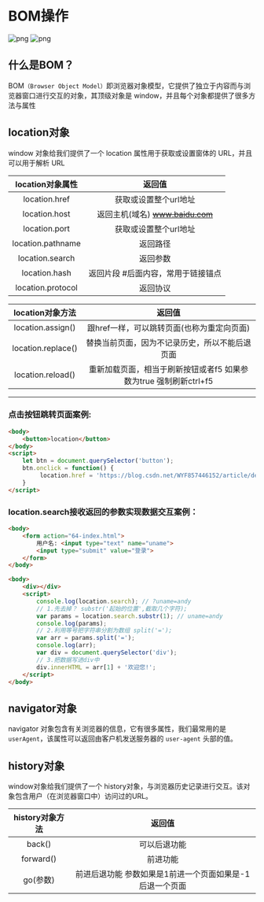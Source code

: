 # BOM操作 #

![png](https://found-img-blog.oss-cn-hangzhou.aliyuncs.com/img/d4d075ee9982467290c30398aa3eee59.png)
![png](https://found-img-blog.oss-cn-hangzhou.aliyuncs.com/img/4d2bfa28bf4148d987d27444373e4d19.png)

## 什么是BOM？ ###

BOM`（Browser Object Model）`即浏览器对象模型，它提供了独立于内容而与浏览器窗口进行交互的对象，其顶级对象是 window，并且每个对象都提供了很多方法与属性

## location对象 ##

window 对象给我们提供了一个 location 属性用于获取或设置窗体的 URL，并且可以用于解析 URL

|location对象属性|返回值|
|:-:|:-:|
|location.href|获取或设置整个url地址|
|location.host|返回主机(域名) ~~www.baidu.com~~|
|location.port|获取或设置整个url地址|
|location.pathname|返回路径|
|location.search|返回参数|
|location.hash|返回片段 #后面内容，常用于链接锚点|
|location.protocol|返回协议|



|location对象方法|返回值|
|:-:|:-:|
|location.assign()|跟href一样，可以跳转页面(也称为重定向页面)|
|location.replace()|替换当前页面，因为不记录历史，所以不能后退页面|
|location.reload()|重新加载页面，相当于刷新按钮或者f5 如果参数为true 强制刷新ctrl+f5|


---


### 点击按钮跳转页面案例: ###

```html
<body>
    <button>location</button>
</body>
<script>
    let btn = document.querySelector('button');
    btn.onclick = function() {
         location.href = 'https://blog.csdn.net/WYF857446152/article/details/124860285?ops_request_misc=%257B%2522request%255Fid%2522%253A%2522165595085816782391824458%2522%252C%2522scm%2522%253A%252220140713.130102334..%2522%257D&request_id=165595085816782391824458&biz_id=0&utm_medium=distribute.pc_search_result.none-task-blog-2~all~sobaiduend~default-1-124860285-null-null.142^v20^control,157^v15^new_3&utm_term=bom%E6%93%8D%E4%BD%9C&spm=1018.2226.3001.4187';
    }
</script>
```
### location.search接收返回的参数实现数据交互案例： ###
```html
<body>
    <form action="64-index.html">
        用户名: <input type="text" name="uname">
        <input type="submit" value="登录">
    </form>
</body>
```
```html
<body>
    <div></div>
    <script>
        console.log(location.search); // ?uname=andy
        // 1.先去掉？ substr('起始的位置',截取几个字符);
        var params = location.search.substr(1); // uname=andy
        console.log(params);
        // 2.利用等号把字符串分割为数组 split('=');
        var arr = params.split('=');
        console.log(arr);
        var div = document.querySelector('div');
        // 3.把数据写进div中
        div.innerHTML = arr[1] + '欢迎您!';
    </script>
</body>
```
## navigator对象 ##

navigator 对象包含有关浏览器的信息，它有很多属性，我们最常用的是 `userAgent`，该属性可以返回由客户机发送服务器的 `user-agent` 头部的值。

## history对象 ##
window对象给我们提供了一个 history对象，与浏览器历史记录进行交互。该对象包含用户（在浏览器窗口中）访问过的URL。

|history对象方法|返回值|
|:-:|:-:|
|back()|可以后退功能|
|forward()|前进功能|
|go(参数)|前进后退功能 参数如果是1前进一个页面如果是-1后退一个页面|